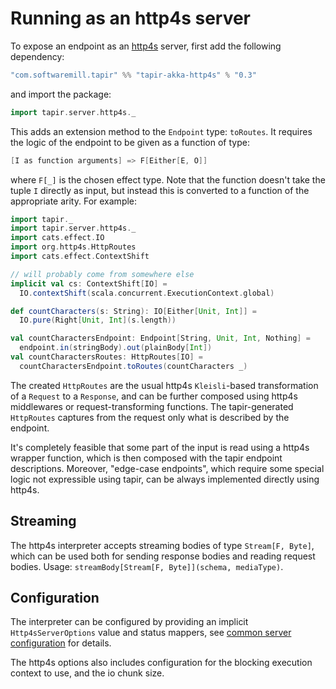 # Running as an http4s server

To expose an endpoint as an [http4s](https://http4s.org) server, first add the following 
dependency:

```scala
"com.softwaremill.tapir" %% "tapir-akka-http4s" % "0.3"
```

and import the package:

```scala
import tapir.server.http4s._
```

This adds an extension method to the `Endpoint` type: `toRoutes`. It requires the logic of the endpoint to be given as 
a function of type:

```scala
[I as function arguments] => F[Either[E, O]]
```

where `F[_]` is the chosen effect type. Note that the function doesn't take the tuple `I` directly as input, but instead 
this is converted to a function of the appropriate arity. For example:

```scala
import tapir._
import tapir.server.http4s._
import cats.effect.IO
import org.http4s.HttpRoutes
import cats.effect.ContextShift

// will probably come from somewhere else
implicit val cs: ContextShift[IO] = 
  IO.contextShift(scala.concurrent.ExecutionContext.global)

def countCharacters(s: String): IO[Either[Unit, Int]] = 
  IO.pure(Right[Unit, Int](s.length))

val countCharactersEndpoint: Endpoint[String, Unit, Int, Nothing] = 
  endpoint.in(stringBody).out(plainBody[Int])
val countCharactersRoutes: HttpRoutes[IO] = 
  countCharactersEndpoint.toRoutes(countCharacters _)
```

The created `HttpRoutes` are the usual http4s `Kleisli`-based transformation of a `Request` to a `Response`, and can 
be further composed using http4s middlewares or request-transforming functions. The tapir-generated `HttpRoutes`
captures from the request only what is described by the endpoint.

It's completely feasible that some part of the input is read using a http4s wrapper function, which is then composed
with the tapir endpoint descriptions. Moreover, "edge-case endpoints", which require some special logic not expressible 
using tapir, can be always implemented directly using http4s.

## Streaming

The http4s interpreter accepts streaming bodies of type `Stream[F, Byte]`, which can be used both for sending
response bodies and reading request bodies. Usage: `streamBody[Stream[F, Byte]](schema, mediaType)`.

## Configuration

The interpreter can be configured by providing an implicit `Http4sServerOptions` value and status mappers, see
[common server configuration](common.html) for details.

The http4s options also includes configuration for the blocking execution context to use, and the io chunk size.